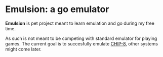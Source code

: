 # Emulsion: a go emulator
**Emulsion** is pet project meant to learn emulation and go during my free time.

As such is not meant to be competing with standard emulator for playing games. The current goal is to succesfully emulate [CHIP-8](https://en.wikipedia.org/wiki/CHIP-8), other systems might come later.
